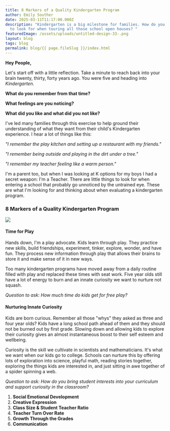 ```yaml
---
title: 8 Markers of a Quality Kindergarten Program
author: Emily Souther
date: 2025-03-11T11:17:00.000Z
description: "Kindergarten is a big milestone for families. How do you know what
  to look for when touring all those school open houses? "
featuredImage: /assets/uploads/untitled-design-33-.png
layout: blog
tags: blog
permalink: blog/{{ page.fileSlug }}/index.html
---
```

**Hey People,** 

Let's start off with a little reflection. Take a minute to reach back into your brain twenty, thirty, forty years ago. You were five and heading into *Kindergarten.* 

**What do you remember from that time?** 

**What feelings are you noticing?** 

**What did you like and what did you not like?** 

I've led many families through this exercise to help ground their understanding of what they want from their child's Kindergarten experience. I hear a lot of things like this:

*"I remember the play kitchen and setting up a restaurant with my friends."*

*"I remember being outside and playing in the dirt under a tree."*

*"I remember my teacher feeling like a warm person."* 

I'm a parent too, but when I was looking at K options for my boys I had a secret weapon: I'm a Teacher. There are little things to look for when entering a school that probably go unnoticed by the untrained eye. These are what I'm looking for and thinking about when evaluating a kindergarten program. 

### 8 Markers of a Quality Kindergarten Program 

![](/assets/uploads/photobanner-1-.png)

#### **Time for Play**

Hands down, I'm a play advocate. Kids learn through play. They practice new skills, build friendships, experiment, tinker, explore, wonder, and have fun. They process new information through play that allows their brains to store it and make sense of it in new ways. 

Too many kindergarten programs have moved away from a daily routine filled with play and replaced these times with seat work. Five year olds still have a lot of energy to burn and an innate curiosity we want to nurture not squash. 

*Question to ask: How much time do kids get for free play?*

#### **Nurturing Innate Curiosity** 

Kids are born curious. Remember all those "whys" they asked as three and four year olds? Kids have a long school path ahead of them and they should not be burned out by first grade. Slowing down and allowing kids to explore their curiosity gives an almost instantaneous boost to their self esteem and wellbeing. 

Curiosity is the skill we cultivate in scientists and mathematicians. It's what we want when our kids go to college. Schools can nurture this by offering lots of exploration into science, playful math, reading stories together, exploring the things kids are interested in, and just sitting in awe together of a spider spinning a web.

*Question to ask: How do you bring student interests into your curriculum and support curiosity in the classroom?*  

1. **Social Emotional Development** 
2. **Creative Expression** 
3. **Class Size & Student Teacher Ratio** 
4. **Teacher Turn Over Rate**
5. **Growth Through the Grades**
6. **Communication**
